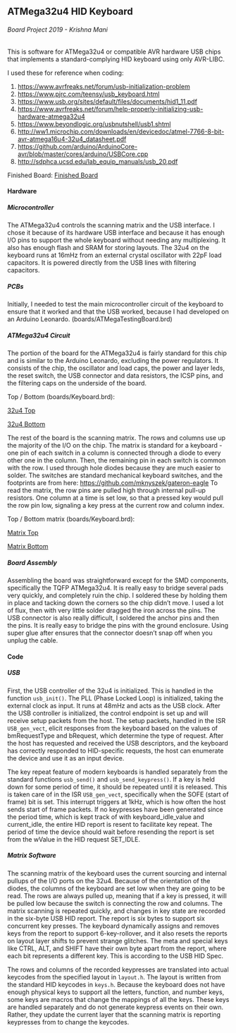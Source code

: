 ## ATMega32u4 HID Keyboard
###### Board Project 2019 - Krishna Mani
This is software for ATMega32u4 or compatible AVR hardware USB chips that implements a standard-complying HID keyboard using only AVR-LIBC.

I used these for reference when coding:

1. https://www.avrfreaks.net/forum/usb-initialization-problem
2. https://www.pjrc.com/teensy/usb_keyboard.html
3. https://www.usb.org/sites/default/files/documents/hid1_11.pdf
4. https://www.avrfreaks.net/forum/help-properly-initializing-usb-hardware-atmega32u4
5. https://www.beyondlogic.org/usbnutshell/usb1.shtml
6. http://ww1.microchip.com/downloads/en/devicedoc/atmel-7766-8-bit-avr-atmega16u4-32u4_datasheet.pdf
7. https://github.com/arduino/ArduinoCore-avr/blob/master/cores/arduino/USBCore.cpp
8. http://sdphca.ucsd.edu/lab_equip_manuals/usb_20.pdf

Finished Board:
[Finished Board](img/keyboard_top.jpg)

#### Hardware

##### Microcontroller
The ATMega32u4 controls the scanning matrix and the USB interface. I chose it because of its hardware USB interface and because it has enough I/O pins to support the whole keyboard without needing any multiplexing. It also has enough flash and SRAM for storing layouts. The 32u4 on the keyboard runs at 16mHz from an external crystal oscillator with 22pF load capacitors. It is powered directly from the USB lines with filtering capacitors.
##### PCBs
Initially, I needed to test the main microcontroller circuit of the keyboard to ensure that it worked and that the USB worked, because I had developed on an Arduino Leonardo. (boards/ATMegaTestingBoard.brd)

##### ATMega32u4 Circuit
The portion of the board for the ATMega32u4 is fairly standard for this chip and is similar to the Arduino Leonardo, excluding the power regulators. It consists of the chip, the oscillator and load caps, the power and layer leds, the reset switch, the USB connector and data resistors, the ICSP pins, and the filtering caps on the underside of the board.

Top / Bottom (boards/Keyboard.brd):

[32u4 Top](img/top_32u4.png)

[32u4 Bottom](bot_32u4.png)

The rest of the board is the scanning matrix. The rows and columns use up the majority of the I/O on the chip.
The matrix is standard for a keyboard - one pin of each switch in a column is connected through a diode to every other one in the column. Then, the remaining pin in each switch is common with the row. I used through hole diodes because they are much easier to solder. The switches are standard mechanical keyboard switches, and the footprints are from here: https://github.com/mknyszek/gateron-eagle
To read the matrix, the row pins are pulled high through internal pull-up resistors. One column at a time is set low, so that a pressed key would pull the row pin low, signaling a key press at the current row and column index.

Top / Bottom matrix (boards/Keyboard.brd):

[Matrix Top](img/top_matrix.png)

[Matrix Bottom](bot_matrix.png)

##### Board Assembly
Assembling the board was straightforward except for the SMD components, specifically the TQFP ATMega32u4. It is really easy to bridge several pads very quickly, and completely ruin the chip. I soldered these by holding them in place and tacking down the corners so the chip didn’t move. I used a lot of flux, then with very little solder dragged the iron across the pins. The USB connector is also really difficult, I soldered the anchor pins and then the pins. It is really easy to bridge the pins with the ground enclosure. Using super glue after ensures that the connector doesn’t snap off when you unplug the cable.

#### Code
##### USB
First, the USB controller of the 32u4 is initialized. This is handled in the function `usb_init()`. The PLL (Phase Locked Loop) is initialized, taking the external clock as input. It runs at 48mHz and acts as the USB clock. After the USB controller is initialized, the control endpoint is set up and will receive setup packets from the host. The setup packets, handled in the ISR `USB_gen_vect`, elicit responses from the keyboard based on the values of bmRequestType and bRequest, which determine the type of request. After the host has requested and received the USB descriptors, and the keyboard has correctly responded to HID-specific requests, the host can enumerate the device and use it as an input device.

The key repeat feature of modern keyboards is handled separately from the standard functions `usb_send()` and `usb_send_keypress()`. If a key is held down for some period of time, it should be repeated until it is released. This is taken care of in the ISR `USB_gen_vect`, specifically when the SOFE (start of frame) bit is set. This interrupt triggers at 1kHz, which is how often the host sends start of frame packets. If no keypresses have been generated since the period time, which is kept track of with keyboard_idle_value and current_idle, the entire HID report is resent to facilitate key repeat. The period of time the device should wait before resending the report is set from the wValue in the HID request SET_IDLE.
##### Matrix Software
The scanning matrix of the keyboard uses the current sourcing and internal pullups of the I/O ports on the 32u4. Because of the orientation of the diodes, the columns of the keyboard are set low when they are going to be read. The rows are always pulled up, meaning that if a key is pressed, it will be pulled low because the switch is connecting the row and columns. The matrix scanning is repeated quickly, and changes in key state are recorded in the six-byte USB HID report. The report is six bytes to support six concurrent key presses. The keyboard dynamically assigns and removes keys from the report to support 6-key-rollover, and it also resets the reports on layout layer shifts to prevent strange glitches. The meta and special keys like CTRL, ALT, and SHIFT have their own byte apart from the report, where each bit represents a different key. This is according to the USB HID Spec.

The rows and columns of the recorded keypresses are translated into actual keycodes from the specified layout in `layout.h`. The layout is written from the standard HID keycodes in `keys.h`. Because the keyboard does not have enough physical keys to support all the letters, function, and number keys, some keys are macros that change the mappings of all the keys. These keys are handled separately and do not generate keypress events on their own. Rather, they update the current layer that the scanning matrix is reporting keypresses from to change the keycodes.
